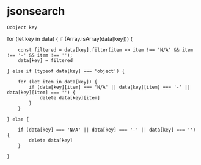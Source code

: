 # jsonsearch
``Oobject key ``

 for (let key in data) {
    if (Array.isArray(data[key])) {

        const filtered = data[key].filter(item => item !== 'N/A' && item !== '-' && item !== '');
        data[key] = filtered

    } else if (typeof data[key] === 'object') {

        for (let item in data[key]) {
            if (data[key][item] === 'N/A' || data[key][item] === '-' || data[key][item] === '') {
                delete data[key][item]
            }
        }

    } else {

        if (data[key] === 'N/A' || data[key] === '-' || data[key] === '') {
            delete data[key]
        }

    }
